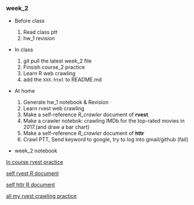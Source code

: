 ### week_2
* Before class
  1. Read class ptt
  2. hw_1 revision

* In class
  1. git pull the latest week_2 file
  2. Finsish course_2 practice
  3. Learn R web crawling
  4. add the `XXX.html` to README.md
 
* At home
  1. Generate hw_1 notebook & Revision
  2. Learn rvest web crawling
  3. Make a self-reference *R_crawler* document of **rvest**
  4. Make a crawler notebok: crawling IMDb for the top-rated movies in 2017.(and draw a bar chart)
  5. Make a self-reference *R_crawler* document of **httr**
  6. Crawl PTT, Send keyword to google, try to log into gmail/github (fail)
  
* week_2 notebook

[In course rvest practice](https://howardchao.github.io/CSX_RProject_Spring_2018/week_2/task_2_self_practice/R_practice_crawler.html)

[self rvest R document](https://howardchao.github.io/CSX_RProject_Spring_2018/week_2/task_2_self_practice/R_crawler_rvest_document.html)

[self httr R document](https://howardchao.github.io/CSX_RProject_Spring_2018/week_2/task_2_self_practice/R_crawler_httr_document.html)

[all my rvest crawling practice](https://howardchao.github.io/CSX_RProject_Spring_2018/week_2/task_2_self_practice/R_crawler_rvest_practice.html)

